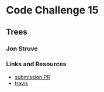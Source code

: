 # Code Challenge 15

## Trees

### Jon Struve

### Links and Resources
* [submission PR](https://github.com/OCDAmmo3/data-structures-and-algorithms/pull/20)
* [travis](https://travis-ci.com/OCDAmmo3/data-structures-and-algorithms/builds/130095403)